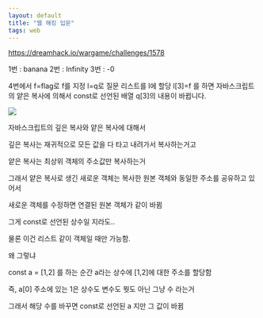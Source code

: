```yaml
---
layout: default
title: "웹 해킹 입문"
tags: web
---
```


https://dreamhack.io/wargame/challenges/1578

1번 : banana
2번 : Infinity
3번 : -0

4번에서 f=flag로 f를 지정
l=q로 질문 리스트를 l에 할당
l[3]=f
를 하면 자바스크립트의 얕은 복사에 의해서
const로 선언된 배열 q[3]의 내용이 바뀝니다.

![](https://dreamhack-media.s3.amazonaws.com/attachments/2bd75bd927035e01fb3aff8b2515318836c71cd0a6dfdfab3449edbd0d666fdf.png)

자바스크립트의 깊은 복사와 얕은 복사에 대해서

깊은 복사는 재귀적으로 모든 값을 다 타고 내려가서 복사하는거고

얕은 복사는 최상위 객체의 주소값만 복사하는거

그래서 얕은 복사로 생긴 새로운 객체는 복사한 원본 객체와 동일한 주소를 공유하고 있어서

새로운 객체를 수정하면 연결된 원본 객체가 같이 바뀜

그게 const로 선언된 상수일 지라도..

물론 이건 리스트 같이 객체일 때만 가능함.

왜 그렇냐

const a = [1,2] 를 하는 순간 a라는 상수에 [1,2]에 대한 주소를 할당함

즉, a[0] 주소에 있는 1은 상수도 변수도 뭣도 아닌 그냥 수 라는거

그래서 해당 수를 바꾸면 const로 선언된 a 지만 그 값이 바뀜
